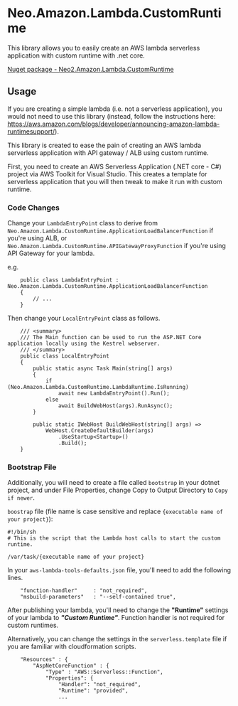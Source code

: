 ﻿# Neo.Amazon.Lambda.CustomRuntime

This library allows you to easily create an AWS lambda serverless application with custom runtime with .net core.

[Nuget package - Neo2.Amazon.Lambda.CustomRuntime](https://www.nuget.org/packages/Neo2.Amazon.Lambda.CustomRuntime/)

## Usage

If you are creating a simple lambda (i.e. not a serverless application), you would not need to use this library (instead, follow the instructions here: https://aws.amazon.com/blogs/developer/announcing-amazon-lambda-runtimesupport/).

This library is created to ease the pain of creating an AWS lambda serverless application with API gateway / ALB using custom runtime.

First, you need to create an AWS Serverless Application (.NET core - C#) project via AWS Toolkit for Visual Studio. This creates a template for serverless application that you will then tweak to make it run with custom runtime.

### Code Changes

Change your `LambdaEntryPoint` class to derive from `Neo.Amazon.Lambda.CustomRuntime.ApplicationLoadBalancerFunction` if you're using ALB, or `Neo.Amazon.Lambda.CustomRuntime.APIGatewayProxyFunction` if you're using API Gateway for your lambda. 
  
e.g.
```
    public class LambdaEntryPoint : Neo.Amazon.Lambda.CustomRuntime.ApplicationLoadBalancerFunction
    {
        // ...
    }
```

Then change your `LocalEntryPoint` class as follows.

```
    /// <summary>
    /// The Main function can be used to run the ASP.NET Core application locally using the Kestrel webserver.
    /// </summary>
    public class LocalEntryPoint
    {
        public static async Task Main(string[] args)
        {
            if (Neo.Amazon.Lambda.CustomRuntime.LambdaRuntime.IsRunning)
                await new LambdaEntryPoint().Run();
            else
                await BuildWebHost(args).RunAsync();
        }

        public static IWebHost BuildWebHost(string[] args) =>
            WebHost.CreateDefaultBuilder(args)
                .UseStartup<Startup>()
                .Build();
    }
```

### Bootstrap File

Additionally, you will need to create a file called `bootstrap` in your dotnet project, and under File Properties, change Copy to Output Directory to `Copy if newer`.

`boostrap` file (file name is case sensitive and replace `{executable name of your project}`):
```
#!/bin/sh
# This is the script that the Lambda host calls to start the custom runtime.

/var/task/{executable name of your project}
```

In your `aws-lambda-tools-defaults.json` file, you'll need to add the following lines.

```
    "function-handler"     : "not_required",
    "msbuild-parameters"   : "--self-contained true",
```

After publishing your lambda, you'll need to change the **"Runtime"** settings of your lambda to ***"Custom Runtime"***. Function handler is not required for custom runtimes.

Alternatively, you can change the settings in the `serverless.template` file if you are familiar with cloudformation scripts.

```
    "Resources" : {
        "AspNetCoreFunction" : {
            "Type" : "AWS::Serverless::Function",
            "Properties": {
                "Handler": "not_required",
                "Runtime": "provided",
                ...
```

